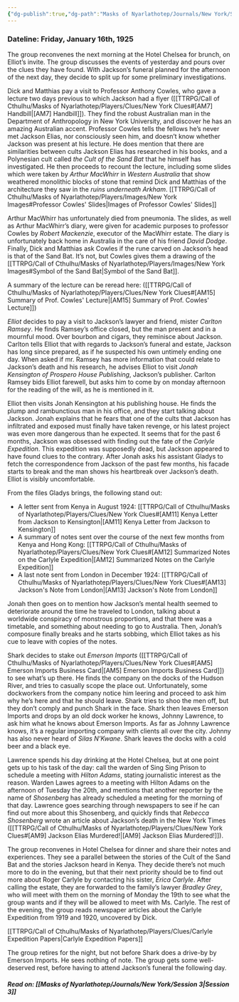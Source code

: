 ```yaml
---
{"dg-publish":true,"dg-path":"Masks of Nyarlathotep/Journals/New York/Session 2.md","permalink":"/masks-of-nyarlathotep/journals/new-york/session-2/","tags":["TTRPG/Games/MoN"]}
---
```


### Dateline: Friday, January 16th, 1925
The group reconvenes the next morning at the Hotel Chelsea for brunch, on Elliot’s invite. The group discusses the events of yesterday and pours over the clues they have found. With Jackson’s funeral planned for the afternoon of the next day, they decide to split up for some preliminary investigations.

Dick and Matthias pay a visit to Professor Anthony Cowles, who gave a lecture two days previous to which Jackson had a flyer ([[TTRPG/Call of Cthulhu/Masks of Nyarlathotep/Players/Clues/New York Clues#[AM7] Handbill\|[AM7] Handbill]]). They find the robust Australian man in the Department of Anthropology in New York University, and discover he has an amazing Australian accent. Professor Cowles tells the fellows he’s never met Jackson Elias, nor consciously seen him, and doesn’t know whether Jackson was present at his lecture. He does mention that there are similarities between cults Jackson Elias has researched in his books, and a Polynesian cult called *the Cult of the Sand Bat* that he himself has investigated. He then proceeds to recount the lecture, including some slides which were taken by *Arthur MacWhirr* in *Western Australia* that show weathered monolithic blocks of stone that remind Dick and Matthias of the architecture they saw in the *ruins underneath Arkham*. 
[[TTRPG/Call of Cthulhu/Masks of Nyarlathotep/Players/Images/New York Images#Professor Cowles' Slides\|Images of Professor Cowles' Slides]]

Arthur MacWhirr has unfortunately died from pneumonia. The slides, as well as Arthur MacWhirr’s diary, were given for academic purposes to professor Cowles by *Robert Mackenzie*, executor of the MacWhirr estate. The diary is unfortunately back home in Australia in the care of his friend *David Dodge*. Finally, Dick and Matthias ask Cowles if the rune carved on Jackson’s head is that of the Sand Bat. It’s not, but Cowles gives them a drawing of the [[TTRPG/Call of Cthulhu/Masks of Nyarlathotep/Players/Images/New York Images#Symbol of the Sand Bat\|Symbol of the Sand Bat]].

A summary of the lecture can be reread here: ([[TTRPG/Call of Cthulhu/Masks of Nyarlathotep/Players/Clues/New York Clues#[AM15] Summary of Prof. Cowles' Lecture\|[AM15] Summary of Prof. Cowles' Lecture]])

*Elliot* decides to pay a visit to Jackson’s lawyer and friend, mister *Carlton Ramsey*. He finds Ramsey’s office closed, but the man present and in a mournful mood. Over bourbon and cigars, they reminisce about Jackson. Carlton tells Elliot that with regards to Jackson’s funeral and estate, Jackson has long since prepared, as if he suspected his own untimely ending one day. When asked if mr. Ramsey has more information that could relate to Jackson’s death and his research, he advises Elliot to visit *Jonah Kensington of Prospero House Publishing*, Jackson’s publisher. Carlton Ramsey bids Elliot farewell, but asks him to come by on monday afternoon for the reading of the will, as he is mentioned in it.

Elliot then visits Jonah Kensington at his publishing house. He finds the plump and rambunctious man in his office, and they start talking about Jackson. Jonah explains that he fears that one of the cults that Jackson has infiltrated and exposed must finally have taken revenge, or his latest project was even more dangerous than he expected. It seems that for the past 6 months, Jackson was obsessed with finding out the fate of the *Carlyle Expedition*. This expedition was supposedly dead, but Jackson appeared to have found clues to the contrary. After Jonah asks his assistant Gladys to fetch the correspondence from Jackson of the past few months, his facade starts to break and the man shows his heartbreak over Jackson’s death. Elliot is visibly uncomfortable.

From the files Gladys brings, the following stand out:
- A letter sent from Kenya in August 1924: [[TTRPG/Call of Cthulhu/Masks of Nyarlathotep/Players/Clues/New York Clues#[AM11] Kenya Letter from Jackson to Kensington\|[AM11] Kenya Letter from Jackson to Kensington]]
- A summary of notes sent over the course of the next few months from Kenya and Hong Kong: [[TTRPG/Call of Cthulhu/Masks of Nyarlathotep/Players/Clues/New York Clues#[AM12] Summarized Notes on the Carlyle Expedition\|[AM12] Summarized Notes on the Carlyle Expedition]]
- A last note sent from London in December 1924: [[TTRPG/Call of Cthulhu/Masks of Nyarlathotep/Players/Clues/New York Clues#[AM13] Jackson's Note from London\|[AM13] Jackson's Note from London]]

Jonah then goes on to mention how Jackson’s mental health seemed to deteriorate around the time he traveled to London, talking about a worldwide conspiracy of monstrous proportions, and that there was a timetable, and something about needing to go to Australia. Then, Jonah’s composure finally breaks and he starts sobbing, which Elliot takes as his cue to leave with copies of the notes.

Shark decides to stake out *Emerson Imports* ([[TTRPG/Call of Cthulhu/Masks of Nyarlathotep/Players/Clues/New York Clues#[AM5] Emerson Imports Business Card\|[AM5] Emerson Imports Business Card]]) to see what’s up there. He finds the company on the docks of the Hudson River, and tries to casually scope the place out. Unfortunately, some dockworkers from the company notice him leering and proceed to ask him why he’s here and that he should leave. Shark tries to shoo the men off, but they don’t comply and punch Shark in the face. Shark then leaves Emerson Imports and drops by an old dock worker he knows, Johnny Lawrence, to ask him what he knows about Emerson Imports. As far as Johnny Lawrence knows, it’s a regular importing company with clients all over the city. Johnny has also never heard of *Silas N’Kwane*. Shark leaves the docks with a cold beer and a black eye.

Lawrence spends his day drinking at the Hotel Chelsea, but at one point gets up to his task of the day: call the warden of Sing Sing Prison to schedule a meeting with *Hilton Adams*, stating journalistic interest as the reason. Warden Lawes agrees to a meeting with Hilton Adams on the afternoon of Tuesday the 20th, and mentions that another reporter by the name of *Shosenberg* has already scheduled a meeting for the morning of that day. Lawrence goes searching through newspapers to see if he can find out more about this Shosenberg, and quickly finds that *Rebecca Shosenberg* wrote an article about Jackson’s death in the New York Times ([[TTRPG/Call of Cthulhu/Masks of Nyarlathotep/Players/Clues/New York Clues#[AM9] Jackson Elias Murdered!\|[AM9] Jackson Elias Murdered!]]).

The group reconvenes in Hotel Chelsea for dinner and share their notes and experiences. They see a parallel between the stories of the Cult of the Sand Bat and the stories Jackson heard in Kenya. They decide there’s not much more to do in the evening, but that their next priority should be to find out more about Roger Carlyle by contacting his sister, *Erica Carlyle*. After calling the estate, they are forwarded to the family’s lawyer *Bradley Grey*, who will meet with them on the morning of Monday the 19th to see what the group wants and if they will be allowed to meet with Ms. Carlyle. The rest of the evening, the group reads newspaper articles about the Carlyle Expedition from 1919 and 1920, uncovered by Dick.

[[TTRPG/Call of Cthulhu/Masks of Nyarlathotep/Players/Clues/Carlyle Expedition Papers\|Carlyle Expedition Papers]]

The group retires for the night, but not before Shark does a drive-by by Emerson Imports. He sees nothing of note. The group gets some well-deserved rest, before having to attend Jackson’s funeral the following day.

##### Read on: [[Masks of Nyarlathotep/Journals/New York/Session 3\|Session 3]]